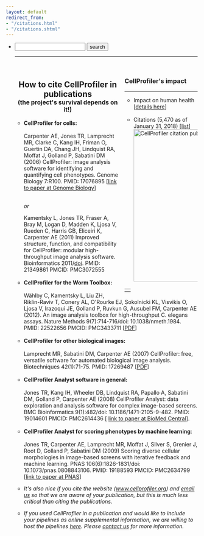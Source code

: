 ```yaml
---
layout: default
redirect_from:
- "/citations.html"
- "/citations.shtml"
---
```

<section>
    <div class="row">
        <div class="column-12">
            <ul>
                <li class="navsearch">
                    <form action="http://google.com/search"
                        method="get" onsubmit=
                        "location.href = this.action + '?&amp;q=%2Bsite:cellprofiler.org+' + this.query.value; return false;">
                        <input maxlength="255" name="query"
                        size="20" type="text" value="">
                        <input type="submit" value="search">
                    </form>
                </li>
                <li style="list-style: none; display: inline">
                    <hr>
                    <div style=
                        "float:right; width: 40%; margin-left:10px;">
                        <br>
                        <h3>CellProfiler's impact</h3>
                        <hr>
                        <ul>
                            <li>Impact on human health
                                [<a href="/impact/">details
                                here</a>]
                            </li>
                            <li style="list-style: none">
                            <br></li>
                            <li>Citations (5,470 as of
                                January 31, 2018) [<a href=
                                "https://scholar.google.com/scholar?q=%22www+cellprofiler+org%22+OR+CellProfiler+OR+%22cellprofiler%22&amp;hl=en&amp;as_sdt=0,22">list</a>]<br>
                                <img alt=
                                "CellProfiler citation publication"
                                height="400" src=
                                "http://d1zymp9ayga15t.cloudfront.net/images/CP_cite_chart26.png"
                                width="450"><br>
                            </li>
                        </ul>
                        <table style="border:black">
                            <tr>
                                <td></td>
                            </tr>
                        </table>
                    </div>
                    <center>
                    <br>
                    <h1>How to cite CellProfiler in
                    publications<span style=
                        "font-size:75%"><br>
                        (the project's survival depends on
                    it!)</span></h1>
                    </center>
                    <ul>
                        <li class="li_ul"><span style=
                            "font-weight:bold">CellProfiler for
                        cells:</span></li>
                        <li style="list-style: none"><br></li>
                        <li class="li_ul" style=
                            "list-style:none">Carpenter AE, Jones
                            TR, Lamprecht MR, Clarke C, Kang IH,
                            Friman O, Guertin DA, Chang JH,
                            Lindquist RA, Moffat J, Golland P,
                            Sabatini DM (2006) CellProfiler: image
                            analysis software for identifying and
                            quantifying cell phenotypes. Genome
                            Biology 7:R100. PMID: 17076895
                            [<a href="http://genomebiology.com/2006/7/10/R100"
                                title=
                                "Genome biology image analysis paper">link
                            to paper at Genome Biology</a>]
                        </li>
                        <li style="list-style: none"><br></li>
                        <li style=
                            "list-style: none; display: inline">
                            <p style="font-style:italic">or</p>
                        </li>
                        <li class="li_ul" style=
                            "list-style:none">Kamentsky L, Jones
                            TR, Fraser A, Bray M, Logan D, Madden
                            K, Ljosa V, Rueden C, Harris GB,
                            Eliceiri K, Carpenter AE (2011)
                            Improved structure, function, and
                            compatibility for CellProfiler: modular
                            high-throughput image analysis
                            software. Bioinformatics
                            2011/<a href="http://bioinformatics.oxfordjournals.org/content/27/8/1179.full.pdf?keytype=ref&amp;ijkey=ujLFUXwONdtX58c">doi</a>.
                            PMID: 21349861 PMCID: PMC3072555
                        </li>
                        <li style="list-style: none"><br></li>
                        <li class="li_ul"><span style=
                            "font-weight:bold">CellProfiler for the
                        Worm Toolbox:</span></li>
                        <li style="list-style: none"><br></li>
                        <li class="li_ul" style=
                            "list-style:none">Wählby C, Kamentsky
                            L, Liu ZH, Riklin-Raviv T, Conery AL,
                            O'Rourke EJ, Sokolnicki KL, Visvikis O,
                            Ljosa V, Irazoqui JE, Golland P, Ruvkun
                            G, Ausubel FM, Carpenter AE (2012). An
                            image analysis toolbox for
                            high-throughput C. elegans assays.
                            Nature Methods 9(7):714-716/doi:
                            10.1038/nmeth.1984. PMID: 22522656
                            PMCID: PMC3433711 [<a href=
                            "http://d1zymp9ayga15t.cloudfront.net/content/papers/59-Wahlby_NatMeth_2012.pdf">PDF</a>]
                        </li>
                        <li style="list-style: none"><br></li>
                        <li class="li_ul"><span style=
                            "font-weight:bold">CellProfiler for
                        other biological images:</span></li>
                        <li style="list-style: none"><br></li>
                        <li class="li_ul" style=
                            "list-style:none">Lamprecht MR,
                            Sabatini DM, Carpenter AE (2007)
                            CellProfiler: free, versatile software
                            for automated biological image
                            analysis. Biotechniques 42(1):71-75.
                            PMID: 17269487 [<a href=
                            "http://d1zymp9ayga15t.cloudfront.net/content/papers/26-Lamprecht_Biotech_2007.pdf">PDF</a>]
                        </li>
                        <li style="list-style: none"><br></li>
                        <li class="li_ul"><span style=
                            "font-weight:bold">CellProfiler Analyst
                        software in general:</span></li>
                        <li style="list-style: none"><br></li>
                        <li class="li_ul" style=
                            "list-style:none">Jones TR, Kang IH,
                            Wheeler DB, Lindquist RA, Papallo A,
                            Sabatini DM, Golland P, Carpenter AE
                            (2008) CellProfiler Analyst: data
                            exploration and analysis software for
                            complex image-based screens. BMC
                            Bioinformatics 9(1):482/doi:
                            10.1186/1471-2105-9-482. PMID: 19014601
                            PMCID: PMC2614436 [ <a href=
                                "http://www.biomedcentral.com/1471-2105/9/482">
                                link to paper at BioMed
                            Central</a>].
                        </li>
                        <li style="list-style: none"><br></li>
                        <li class="li_ul"><span style=
                            "font-weight:bold">CellProfiler Analyst
                            for scoring phenotypes by machine
                        learning</span>:</li>
                        <li style="list-style: none"><br></li>
                        <li class="li_ul" style=
                            "list-style:none">Jones TR, Carpenter
                            AE, Lamprecht MR, Moffat J, Silver S,
                            Grenier J, Root D, Golland P, Sabatini
                            DM (2009) Scoring diverse cellular
                            morphologies in image-based screens
                            with iterative feedback and machine
                            learning. PNAS 106(6):1826-1831/doi:
                            10.1073/pnas.0808843106. PMID: 19188593
                            PMCID: PMC2634799 [<a href=
                                "http://www.pnas.org/content/106/6/1826">link
                            to paper at PNAS</a>]
                            <p></p>
                        </li>
                        <li>
                            <p style="font-style:italic">It's
                                also nice if you cite the website
                                (<a href=
                                    "http://www.cellprofiler.org"
                                title="CellProfiler free image analysis software">www.cellprofiler.org</a>)
                                and <a href=
                                    "mailto:imagingadmin@broadinstitute.org">
                                email us</a> so that we are aware
                                of your publication, but this is
                                much less critical than citing the
                            publications.</p>
                        </li>
                        <li>
                            <p style="font-style:italic">If you
                                used CellProfiler in a publication
                                and would like to include your
                                pipelines as online supplemental
                                information, we are willing to host
                                the pipelines <a href=
                                "/examples/published_pipelines">here</a>.
                                Please <a href=
                                    "mailto:imagingadmin@broadinstitute.org">
                                contact us</a> for more
                            information.</p>
                        </li>
                    </ul>
                </li>
            </ul>
        </div>
    </div>
</section>
